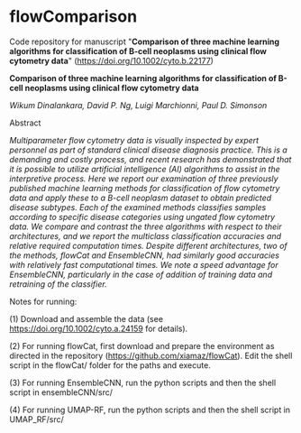 # flowComparison
Code repository for manuscript "**Comparison of three machine learning algorithms for classification of B-cell neoplasms using clinical flow cytometry data**" (https://doi.org/10.1002/cyto.b.22177)

**Comparison of three machine learning algorithms for classification of B-cell neoplasms using clinical flow cytometry data**

_Wikum Dinalankara, David P. Ng, Luigi Marchionni, Paul D. Simonson_

Abstract

_Multiparameter flow cytometry data is visually inspected by expert personnel as part of standard clinical disease diagnosis practice. This is a demanding and costly process, and recent research has demonstrated that it is possible to utilize artificial intelligence (AI) algorithms to assist in the interpretive process. Here we report our examination of three previously published machine learning methods for classification of flow cytometry data and apply these to a B-cell neoplasm dataset to obtain predicted disease subtypes. Each of the examined methods classifies samples according to specific disease categories using ungated flow cytometry data. We compare and contrast the three algorithms with respect to their architectures, and we report the multiclass classification accuracies and relative required computation times. Despite different architectures, two of the methods, flowCat and EnsembleCNN, had similarly good accuracies with relatively fast computational times. We note a speed advantage for EnsembleCNN, particularly in the case of addition of training data and retraining of the classifier._

Notes for running:

(1) Download and assemble the data (see https://doi.org/10.1002/cyto.a.24159 for details).

(2) For running flowCat, first download and prepare the environment as directed in the repository (https://github.com/xiamaz/flowCat). Edit the shell script in the flowCat/ folder for the paths and execute.

(3) For running EnsembleCNN, run the python scripts and then the shell script in ensembleCNN/src/

(4) For running UMAP-RF, run the python scripts and then the shell script in UMAP_RF/src/



